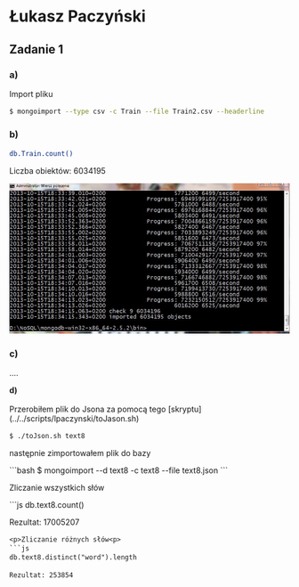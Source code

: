 <h1> Łukasz Paczyński </h1>

<h2>Zadanie 1</h2>

<h3><b>a)</b></h3>
<p>Import pliku</p>

  ```bash
  $ mongoimport --type csv -c Train --file Train2.csv --headerline
  ```  

<h3><b>b)</b></h3>

  ```bash
  db.Train.count()
  ```
  Liczba obiektów: 6034195 
  
![Image](../../images/lpaczynski/zadanie1b.jpg)

  
<h3><b>c)</b></h3>

<p>....</p>

</h3><b>d)</b></h3><br/><br/>
Przerobiłem plik do Jsona za pomocą tego [skryptu](../../scripts/lpaczynski/toJason.sh)

  ```bash
  $ ./toJson.sh text8
  ```
<p>następnie zimportowałem plik do bazy</p>
  ```bash
  $ mongoimport --d text8 -c text8 --file text8.json
  ```
  
<p>Zliczanie wszystkich słów</p>
  ```js
  db.text8.count()
  
  Rezultat: 17005207
  ```
<p>Zliczanie różnych słów<p>
  ```js
  db.text8.distinct("word").length
  
  Rezultat: 253854
  ```
